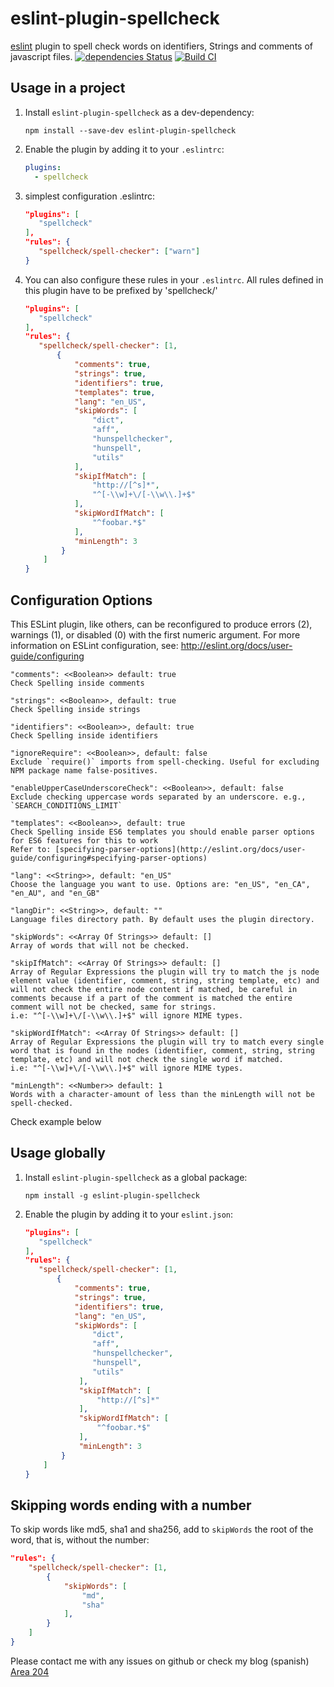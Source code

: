 # eslint-plugin-spellcheck
[eslint](http://eslint.org) plugin to spell check words on identifiers, Strings and comments of javascript files.
[![dependencies Status](https://david-dm.org/aotaduy/eslint-plugin-spellcheck/status.svg)](https://david-dm.org/aotaduy/eslint-plugin-spellcheck)
[![Build CI](https://github.com/aotaduy/eslint-plugin-spellcheck/actions/workflows/node.js.yml/badge.svg)](https://github.com/aotaduy/eslint-plugin-spellcheck/actions/workflows/node.js.yml)
## Usage in a project

1. Install `eslint-plugin-spellcheck` as a dev-dependency:

    ```shell
    npm install --save-dev eslint-plugin-spellcheck
    ```

2. Enable the plugin by adding it to your `.eslintrc`:

    ```yaml
    plugins:
      - spellcheck
    ```
3. simplest configuration .eslintrc: 

    ```json
    "plugins": [
       "spellcheck"
   ],
   "rules": {
       "spellcheck/spell-checker": ["warn"]
    }

4. You can also configure these rules in your `.eslintrc`. All rules defined in this plugin have to be prefixed by 'spellcheck/'

    ```json
    "plugins": [
       "spellcheck"
   ],
   "rules": {
       "spellcheck/spell-checker": [1,
           {
               "comments": true,
               "strings": true,
               "identifiers": true,
               "templates": true,
               "lang": "en_US",
               "skipWords": [
                   "dict",
                   "aff",
                   "hunspellchecker",
                   "hunspell",
                   "utils"
               ],
               "skipIfMatch": [
                   "http://[^s]*",
                   "^[-\\w]+\/[-\\w\\.]+$"
               ],
               "skipWordIfMatch": [
                   "^foobar.*$"
               ],
               "minLength": 3
            }
        ]
    }
    ```

## Configuration Options

 This ESLint plugin, like others, can be reconfigured to produce errors (2), warnings (1), or disabled (0) with the first numeric argument.  For more information on ESLint configuration, see: http://eslint.org/docs/user-guide/configuring

````
"comments": <<Boolean>> default: true
Check Spelling inside comments

"strings": <<Boolean>>, default: true
Check Spelling inside strings

"identifiers": <<Boolean>>, default: true
Check Spelling inside identifiers

"ignoreRequire": <<Boolean>>, default: false
Exclude `require()` imports from spell-checking. Useful for excluding NPM package name false-positives.

"enableUpperCaseUnderscoreCheck": <<Boolean>>, default: false
Exclude checking uppercase words separated by an underscore. e.g., `SEARCH_CONDITIONS_LIMIT`

"templates": <<Boolean>>, default: true
Check Spelling inside ES6 templates you should enable parser options for ES6 features for this to work
Refer to: [specifying-parser-options](http://eslint.org/docs/user-guide/configuring#specifying-parser-options)

"lang": <<String>>, default: "en_US"
Choose the language you want to use. Options are: "en_US", "en_CA", "en_AU", and "en_GB"

"langDir": <<String>>, default: ""
Language files directory path. By default uses the plugin directory.

"skipWords": <<Array Of Strings>> default: []
Array of words that will not be checked.

"skipIfMatch": <<Array Of Strings>> default: []
Array of Regular Expressions the plugin will try to match the js node element value (identifier, comment, string, string template, etc) and will not check the entire node content if matched, be careful in comments because if a part of the comment is matched the entire comment will not be checked, same for strings.
i.e: "^[-\\w]+\/[-\\w\\.]+$" will ignore MIME types.

"skipWordIfMatch": <<Array Of Strings>> default: []
Array of Regular Expressions the plugin will try to match every single word that is found in the nodes (identifier, comment, string, string template, etc) and will not check the single word if matched.
i.e: "^[-\\w]+\/[-\\w\\.]+$" will ignore MIME types.

"minLength": <<Number>> default: 1
Words with a character-amount of less than the minLength will not be spell-checked.
````

Check example below


## Usage globally

1. Install `eslint-plugin-spellcheck` as a global package:

    ```shell
    npm install -g eslint-plugin-spellcheck
    ```

2. Enable the plugin by adding it to your `eslint.json`:

    ```json
    "plugins": [
       "spellcheck"
   ],
   "rules": {
       "spellcheck/spell-checker": [1,
           {
               "comments": true,
               "strings": true,
               "identifiers": true,
               "lang": "en_US",
               "skipWords": [
                   "dict",
                   "aff",
                   "hunspellchecker",
                   "hunspell",
                   "utils"
                ],
                "skipIfMatch": [
                    "http://[^s]*"
                ],
                "skipWordIfMatch": [
                    "^foobar.*$"
                ],
                "minLength": 3
            }
        ]
   }
    ```

## Skipping words ending with a number
To skip words like md5, sha1 and sha256, add to `skipWords` the root of the word, that is, without the number:

```json
"rules": {
    "spellcheck/spell-checker": [1,
        {
            "skipWords": [
                "md",
                "sha"
            ],
        }
    ]
}
```

Please contact me with any issues on github or check my blog (spanish) [Area 204](https://aotaduy.github.io/area204/)
